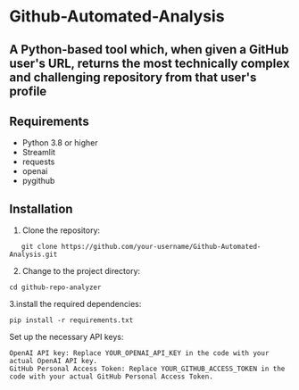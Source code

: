 # Github-Automated-Analysis

 ## A Python-based tool which, when given a GitHub user's URL, returns the most technically complex and challenging repository from that user's profile

 ## Requirements

- Python 3.8 or higher
- Streamlit
- requests
- openai
- pygithub

## Installation

1. Clone the repository:

```shell
   git clone https://github.com/your-username/Github-Automated-Analysis.git
```
2. Change to the project directory:
```
cd github-repo-analyzer
```
3.install the required dependencies:
```
pip install -r requirements.txt
```

Set up the necessary API keys:

    OpenAI API key: Replace YOUR_OPENAI_API_KEY in the code with your actual OpenAI API key.
    GitHub Personal Access Token: Replace YOUR_GITHUB_ACCESS_TOKEN in the code with your actual GitHub Personal Access Token.
